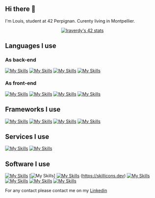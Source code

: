 ## Hi there 👋

I'm Louis, student at 42 Perpignan.
Curenty living in Montpellier.

<div align=center>
<a href="https://github.com/Coday-meric/badge42"><img src="https://badge42.coday.fr/api/v2/clvzeg6vj6359701p4xdjazn0f/stats?cursusId=21&coalitionId=317" alt="lraverdy's 42 stats" /></a>
</div>

## Languages I use
### As back-end
[![My Skills](https://skillicons.dev/icons?i=c)](https://skillicons.dev) [![My Skills](https://skillicons.dev/icons?i=cpp)](https://skillicons.dev) [![My Skills](https://skillicons.dev/icons?i=rust)](https://skillicons.dev) [![My Skills](https://skillicons.dev/icons?i=ts)](https://skillicons.dev)
### As front-end
[![My Skills](https://skillicons.dev/icons?i=dart)](https://skillicons.dev) [![My Skills](https://skillicons.dev/icons?i=html)](https://skillicons.dev) [![My Skills](https://skillicons.dev/icons?i=css)](https://skillicons.dev) [![My Skills](https://skillicons.dev/icons?i=js)](https://skillicons.dev) 

## Frameworks I use
[![My Skills](https://skillicons.dev/icons?i=electron)](https://skillicons.dev) [![My Skills](https://skillicons.dev/icons?i=flutter)](https://skillicons.dev) [![My Skills](https://skillicons.dev/icons?i=react)](https://skillicons.dev)  [![My Skills](https://skillicons.dev/icons?i=docker)](https://skillicons.dev)

## Services I use
[![My Skills](https://skillicons.dev/icons?i=firebase)](https://skillicons.dev) [![My Skills](https://skillicons.dev/icons?i=supabase)](https://skillicons.dev)

## Software I use
[![My Skills](https://skillicons.dev/icons?i=unreal)](https://skillicons.dev) [![My Skills](https://skillicons.dev/icons?i=vscode)] [![My Skills](https://skillicons.dev/icons?i=rider)](https://skillicons.dev)  (https://skillicons.dev) [![My Skills](https://skillicons.dev/icons?i=figma)](https://skillicons.dev) [![My Skills](https://skillicons.dev/icons?i=github)](https://skillicons.dev) [![My Skills](https://skillicons.dev/icons?i=git)](https://skillicons.dev) [![My Skills](https://skillicons.dev/icons?i=postman)](https://skillicons.dev)

For any contact please contact me on my <a href="https://www.linkedin.com/in/louisraverdy/">Linkedin</a>
